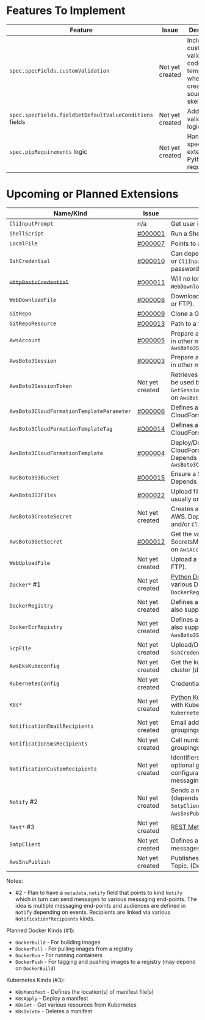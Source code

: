 # Features To Implement

| Feature                                                 | Issue           | Description                                                                           |
|---------------------------------------------------------|-----------------|---------------------------------------------------------------------------------------|
| `spec.specFields.customValidation`                      | Not yet created | Include custom validation code in the template when creating the source file skeleton |
| `spec.specFields.fieldSetDefaultValueConditions` fields | Not yet created | Add validation logic                                                                  |
| `spec.pipRequirements` logic                            | Not yet created | Handle specific external Python requirements                                          |


# Upcoming or Planned Extensions

| Name/Kind                                    | Issue                                                                    | Description                                                                                                                                       | Status     |
|----------------------------------------------|--------------------------------------------------------------------------|---------------------------------------------------------------------------------------------------------------------------------------------------|:----------:|
| `CliInputPrompt`                             | n/a                                                                      | Get user input form the command line                                                                                                              | Beta       |
| `ShellScript`                                | [#000001](https://github.com/nicc777/py-animus-extensions/issues/1)      | Run a Shell Script                                                                                                                                | Beta       |
| `LocalFile`                                  | [#000007](https://github.com/nicc777/py-animus-extensions/issues/7)      | Points to a file on the local file system                                                                                                         | Planned    |
| `SshCredential`                              | [#000010](https://github.com/nicc777/py-animus-extensions/issues/10)     | Can depend on `LocalFile` for private key or `CliInputPrompt` to get username and password                                                        | Planned    |
| ~~`HttpBasicCredential`~~                    | [#000011](https://github.com/nicc777/py-animus-extensions/issues/11)     | Will no longer be implemented. See `WebDownloadFile`.                                                                                             | Scrapped   |
| `WebDownloadFile`                            | [#000008](https://github.com/nicc777/py-animus-extensions/issues/8)      | Download a file from a web source (HTTP or FTP).                                                                                                  | Beta       |
| `GitRepo`                                    | [#000009](https://github.com/nicc777/py-animus-extensions/issues/9)      | Clone a Git Repo                                                                                                                                  | Planned    |
| `GitRepoResource`                            | [#000013](https://github.com/nicc777/py-animus-extensions/issues/13)     | Path to a file or directory in a `GitRepo`                                                                                                        | Planned    |
| `AwsAccount`                                 | [#000005](https://github.com/nicc777/py-animus-extensions/issues/5)      | Prepare a `boto3` session that can be used in other manifests. Depends on `AwsBoto3Session`                                                       | Planned    |
| `AwsBoto3Session`                            | [#000003](https://github.com/nicc777/py-animus-extensions/issues/3)      | Prepare a `boto3` session that can be used in other manifests.                                                                                    | Beta       |
| `AwsBoto3SessionToken`                       | Not yet created                                                          | Retrieves an AWS session token that can be used by other applications. Uses STS `GetSessionToken` API call. Depends usually on `AwsBoto3Session`. | Planned    |
| `AwsBoto3CloudFormationTemplateParameter`    | [#000006](https://github.com/nicc777/py-animus-extensions/issues/6)      | Defines a parameter to be passed into a CloudFormation template                                                                                   | Planned    |
| `AwsBoto3CloudFormationTemplateTag `         | [#000014](https://github.com/nicc777/py-animus-extensions/issues/14)     | Defines a tag to be passed into a CloudFormation template                                                                                         | Planned    |
| `AwsBoto3CloudFormationTemplate`             | [#000004](https://github.com/nicc777/py-animus-extensions/issues/4)      | Deploy/Delete/Update an AWS CloudFormation Template using `boto3`. Depends usually on `AwsAccount` and `AwsBoto3CloudFormationTemplateParameter`  | Planned    |
| `AwsBoto3S3Bucket`                           | [#000015](https://github.com/nicc777/py-animus-extensions/issues/15)     | Ensure a S3 bucket exists using `boto3`. Depends usually on `AwsAccount`                                                                          | Beta       |
| `AwsBoto3S3Files`                            | [#000022](https://github.com/nicc777/py-animus-extensions/issues/22)     | Upload file(s) using `boto3`. Depends usually on `AwsBoto3S3Bucket`                                                                               | Beta       |
| `AwsBoto3CreateSecret`                       | Not yet created                                                          | Creates a new SecretsManager secret in AWS. Depends usually on `AwsAccount` and/or `CliInputPrompt`                                               | Planned    |
| `AwsBoto3GetSecret`                          | [#000012](https://github.com/nicc777/py-animus-extensions/issues/12)     | Get the value of a secret in SecretsManager in AWS. Depends usually on `AwsAccount`                                                               | Beta       |
| `WebUploadFile`                              | Not yet created                                                          | Upload a file to a web server (HTTP or FTP).                                                                                                      | Planned    |
| `Docker*` #1                                 | Not yet created                                                          | [Python Docker](https://docker-py.readthedocs.io/en/stable/) integration to perform various Docker actions. (Depends on `DockerRegistry`)         | Planned    |
| `DockerRegistry`                             | Not yet created                                                          | Defines a Docker registry to use. Must also support login.                                                                                        | Planned    |
| `DockerEcrRegistry`                          | Not yet created                                                          | Defines a AWS ECR registry to use. Must also support login. (Depends on `AwsBoto3Session`)                                                        | Planned    |
| `ScpFile`                                    | Not yet created                                                          | Upload/Download files over SSH (requires `SshCredentials`)                                                                                        | Planned    |
| `AwsEksKubeconfig`                           | Not yet created                                                          | Get the kubectl config for an AWS EKS cluster (depends on `AwsBoto3Session`)                                                                      | Planned    |
| `KubernetesConfig`                           | Not yet created                                                          | Credentials file location for kubectl                                                                                                             | Planned    |
| `K8s*`                                       | Not yet created                                                          | [Python Kubernetes](https://github.com/kubernetes-client/python) integration to interact with Kubernetes. (Depends on `KubernetesConfig`)         | Planned    |
| `NotificationEmailRecipients`                | Not yet created                                                          | Email addresses of people with optional groupings and other configurations                                                                        | Planned    |
| `NotificationSmsRecipients`                  | Not yet created                                                          | Cell numbers of people with optional groupings and other configurations                                                                           | Planned    |
| `NotificationCustomRecipients`               | Not yet created                                                          | Identifiers of recipients or people with optional groupings and other configurations for any REST based messaging end-point                       | Planned    |
| `Notify` #2                                  | Not yet created                                                          | Sends a message. Can use REST methods (depends on `Rest*`) or SMTP (depends on `SmtpClient`) or SNS (depends on `AwsSnsPublish`)                  | Planned    |
| `Rest*`  #3                                  | Not yet created                                                          | [REST Methods](https://developer.mozilla.org/en-US/docs/Web/HTTP/Methods)                                                                         | Planned    |
| `SmtpClient`                                 | Not yet created                                                          | Defines a SMTP client that can send messages                                                                                                      | Planned    |
| `AwsSnsPublish`                              | Not yet created                                                          | Publishes a message to an AWS SNS Topic. (Depends on `AwsBoto3Session`)                                                                           | Planned    |

Notes:

* #2 - Plan to have a `metadata.notify` field that points to kind `Notify` which in turn can send messages to various messaging end-points. The idea is multiple messaging end-points and audiences are defined in `Notify` depending on events. Recipients are linked via various `Notification*Recipients` kinds.

Planned Docker Kinds (#1):

* `DockerBuild` - For building images
* `DockerPull` - For pulling images from a registry
* `DockerRun` - For running containers
* `DockerPush` - For tagging and pushing images to a registry (may depend on `DockerBuild`)

Kubernetes Kinds (#3):

* `K8sManifest` - Defines the location(s) of manifest file(s)
* `K8sApply` - Deploy a manifest
* `K8sGet` - Get various resources from Kubernetes
* `K8sDelete` - Deletes a manifest

